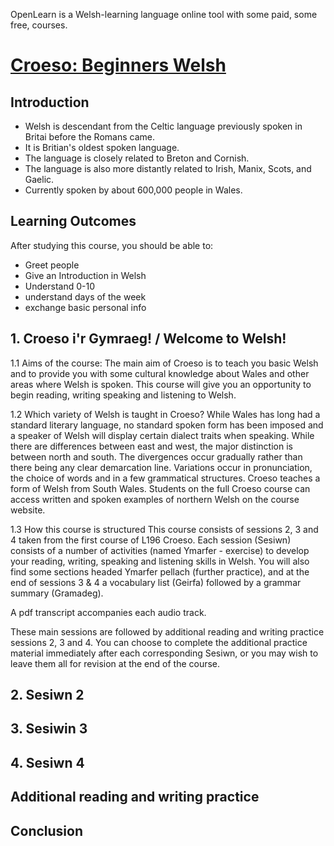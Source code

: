 OpenLearn is a Welsh-learning language online tool with some paid, some free, courses. 

# [Croeso: Beginners Welsh](https://www.open.edu/openlearn/languages/welsh/croeso-beginners-welsh/content-section-0?intro=1)

## Introduction 
* Welsh is descendant from the Celtic language previously spoken in Britai before the Romans came. 
* It is Britian's oldest spoken language. 
* The language is closely related to Breton and Cornish.
* The language is also more distantly related to Irish, Manix, Scots, and Gaelic. 
* Currently spoken by about 600,000 people in Wales. 

## Learning Outcomes
After studying this course, you should be able to:
* Greet people
* Give an Introduction in Welsh
* Understand 0-10
* understand days of the week
* exchange basic personal info 

## 1. Croeso i'r Gymraeg! / Welcome to Welsh! 
1.1 Aims of the course:
The main aim of Croeso is to teach you basic Welsh and to provide you with some cultural knowledge about Wales and other areas where Welsh is spoken. This course will give you an opportunity to begin reading, writing speaking and listening to Welsh.

1.2 Which variety of Welsh is taught in Croeso?
While Wales has long had a standard literary language, no standard spoken form has been imposed and a speaker of Welsh will display certain dialect traits when speaking. While there are differences between east and west, the major distinction is between north and south. The divergences occur gradually rather than there being any clear demarcation line. Variations occur in pronunciation, the choice of words and in a few grammatical structures. Croeso teaches a form of Welsh from South Wales. Students on the full Croeso course can access written and spoken examples of northern Welsh on the course website.

1.3 How this course is structured
This course consists of sessions 2, 3 and 4 taken from the first course of L196 Croeso. Each session (Sesiwn) consists of a number of activities (named Ymarfer - exercise) to develop your reading, writing, speaking and listening skills in Welsh. You will also find some sections headed Ymarfer pellach (further practice), and at the end of sessions 3 & 4 a vocabulary list (Geirfa) followed by a grammar summary (Gramadeg).

A pdf transcript accompanies each audio track.

These main sessions are followed by additional reading and writing practice sessions 2, 3 and 4. You can choose to complete the additional practice material immediately after each corresponding Sesiwn, or you may wish to leave them all for revision at the end of the course.

## 2. Sesiwn 2

## 3. Sesiwin 3

## 4. Sesiwn 4

## Additional reading and writing practice 

## Conclusion

